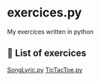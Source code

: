 # exercices.py
My exercices written in python

## :link: List of exercices

[SongLyric.py](https://songlyric.mthcsta.repl.run/)
[TicTacToe.py](https://tictactoe.mthcsta.repl.run/)
